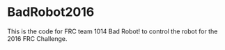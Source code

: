 # BadRobot2016
This is the code for FRC team 1014 Bad Robot! to control the robot for the 2016 FRC Challenge.
